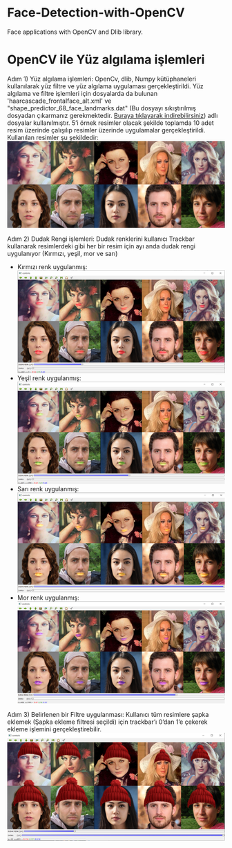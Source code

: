 # Face-Detection-with-OpenCV
Face applications with OpenCV and Dlib library.
# OpenCV ile Yüz algılama işlemleri
Adım 1) Yüz algılama işlemleri:
 OpenCv, dlib, Numpy kütüphaneleri kullanılarak yüz filtre ve yüz algılama uygulaması gerçekleştirildi. Yüz algılama ve filtre işlemleri için dosyalarda da bulunan 'haarcascade_frontalface_alt.xml' ve "shape_predictor_68_face_landmarks.dat" (Bu dosyayı sıkıştırılmış dosyadan çıkarmanız gerekmektedir. [Buraya tıklayarak indirebilirsiniz]( https://github.com/davisking/dlib-models/blob/master/shape_predictor_68_face_landmarks.dat.bz2)) adlı dosyalar kullanılmıştır. 5’i örnek resimler olacak şekilde toplamda 10 adet resim üzerinde çalışılıp resimler üzerinde uygulamalar gerçekleştirildi. Kullanılan resimler şu şekildedir:
 ![](https://github.com/zehraakgul/Face-Detection-with-OpenCV/blob/main/resimler/Test.png)
 
 Adım 2) Dudak Rengi işlemleri: 
  Dudak renklerini kullanıcı Trackbar kullanarak resimlerdeki gibi her bir resim için ayı anda dudak rengi uygulanıyor (Kırmızı, yeşil, mor ve sarı)
  * Kırmızı renk uygulanmış:
  ![](https://github.com/zehraakgul/Face-Detection-with-OpenCV/blob/main/resimler/kirmizidudak.png)
  * Yeşil renk uygulanmış:
  ![](https://github.com/zehraakgul/Face-Detection-with-OpenCV/blob/main/resimler/yesildudak.png)
  * Sarı renk uygulanmış:
  ![](https://github.com/zehraakgul/Face-Detection-with-OpenCV/blob/main/resimler/saridudak.png)
  * Mor renk uygulanmış:
  ![](https://github.com/zehraakgul/Face-Detection-with-OpenCV/blob/main/resimler/mordudak.png)
 
 Adım 3) Belirlenen bir Filtre uygulanması:
 Kullanıcı tüm resimlere şapka eklemek (Şapka ekleme filtresi seçildi) için trackbar’ı 0’dan 1’e çekerek ekleme işlemini gerçekleştirebilir.
 ![](https://github.com/zehraakgul/Face-Detection-with-OpenCV/blob/main/resimler/sapkaeklenmis.png)
 
